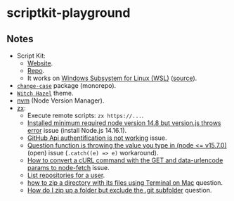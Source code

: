 # scriptkit-playground

## Notes

- Script Kit:
  - [Website](https://scriptkit.app/).
  - [Repo](https://github.com/johnlindquist/kit).
  - It works on [Windows Subsystem for Linux (WSL)](https://docs.microsoft.com/en-us/windows/wsl/install-win10) ([source](https://github.com/johnlindquist/kit/discussions/13)).
- [`change-case`](https://github.com/blakeembrey/change-case) package (monorepo).
- [`Witch Hazel`](https://witchhazel.thea.codes/) theme.
- [nvm](https://github.com/nvm-sh/nvm) (Node Version Manager).
- [zx](https://github.com/google/zx):
  - Execute remote scripts: `zx https://...`.
  - [Installed minimum required node version 14.8 but version.js throws error](https://github.com/google/zx/issues/23) issue (install Node.js 14.16.1).
  - [GitHub Api authentification is not working](https://github.com/node-fetch/node-fetch/issues/774) issue.
  - [Question function is throwing the value you type in (node <= v15.7.0)](https://github.com/google/zx/issues/36) (open) issue (`.catch((e) => e)` workaround).
  - [How to convert a cURL command with the GET and data-urlencode params to node-fetch](https://github.com/node-fetch/node-fetch/issues/492) issue.
  - [List repositories for a user](https://docs.github.com/en/rest/reference/repos#list-repositories-for-a-user).
  - [how to zip a directory with its files using Terminal on Mac](https://superuser.com/questions/1000810/how-to-zip-a-directory-with-its-files-using-terminal-on-mac) question.
  - [How do I zip up a folder but exclude the .git subfolder](https://askubuntu.com/questions/28476/how-do-i-zip-up-a-folder-but-exclude-the-git-subfolder) question.
